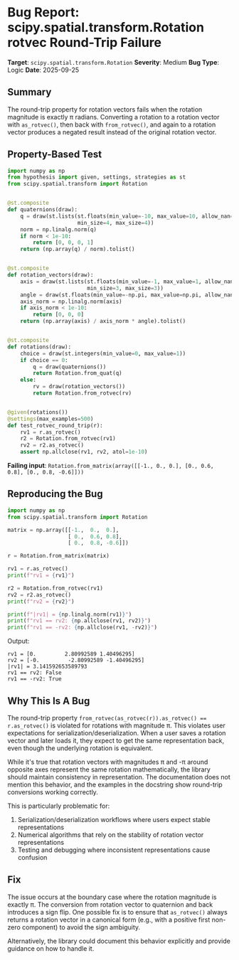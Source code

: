 # Bug Report: scipy.spatial.transform.Rotation rotvec Round-Trip Failure

**Target**: `scipy.spatial.transform.Rotation`
**Severity**: Medium
**Bug Type**: Logic
**Date**: 2025-09-25

## Summary

The round-trip property for rotation vectors fails when the rotation magnitude is exactly π radians. Converting a rotation to a rotation vector with `as_rotvec()`, then back with `from_rotvec()`, and again to a rotation vector produces a negated result instead of the original rotation vector.

## Property-Based Test

```python
import numpy as np
from hypothesis import given, settings, strategies as st
from scipy.spatial.transform import Rotation


@st.composite
def quaternions(draw):
    q = draw(st.lists(st.floats(min_value=-10, max_value=10, allow_nan=False, allow_infinity=False),
                      min_size=4, max_size=4))
    norm = np.linalg.norm(q)
    if norm < 1e-10:
        return [0, 0, 0, 1]
    return (np.array(q) / norm).tolist()


@st.composite
def rotation_vectors(draw):
    axis = draw(st.lists(st.floats(min_value=-1, max_value=1, allow_nan=False, allow_infinity=False),
                         min_size=3, max_size=3))
    angle = draw(st.floats(min_value=-np.pi, max_value=np.pi, allow_nan=False, allow_infinity=False))
    axis_norm = np.linalg.norm(axis)
    if axis_norm < 1e-10:
        return [0, 0, 0]
    return (np.array(axis) / axis_norm * angle).tolist()


@st.composite
def rotations(draw):
    choice = draw(st.integers(min_value=0, max_value=1))
    if choice == 0:
        q = draw(quaternions())
        return Rotation.from_quat(q)
    else:
        rv = draw(rotation_vectors())
        return Rotation.from_rotvec(rv)


@given(rotations())
@settings(max_examples=500)
def test_rotvec_round_trip(r):
    rv1 = r.as_rotvec()
    r2 = Rotation.from_rotvec(rv1)
    rv2 = r2.as_rotvec()
    assert np.allclose(rv1, rv2, atol=1e-10)
```

**Failing input**: `Rotation.from_matrix(array([[-1., 0., 0.], [0., 0.6, 0.8], [0., 0.8, -0.6]]))`

## Reproducing the Bug

```python
import numpy as np
from scipy.spatial.transform import Rotation

matrix = np.array([[-1.,  0.,  0.],
                   [ 0.,  0.6, 0.8],
                   [ 0.,  0.8, -0.6]])

r = Rotation.from_matrix(matrix)

rv1 = r.as_rotvec()
print(f"rv1 = {rv1}")

r2 = Rotation.from_rotvec(rv1)
rv2 = r2.as_rotvec()
print(f"rv2 = {rv2}")

print(f"|rv1| = {np.linalg.norm(rv1)}")
print(f"rv1 == rv2: {np.allclose(rv1, rv2)}")
print(f"rv1 == -rv2: {np.allclose(rv1, -rv2)}")
```

Output:
```
rv1 = [0.         2.80992589 1.40496295]
rv2 = [-0.         -2.80992589 -1.40496295]
|rv1| = 3.141592653589793
rv1 == rv2: False
rv1 == -rv2: True
```

## Why This Is A Bug

The round-trip property `from_rotvec(as_rotvec(r)).as_rotvec() == r.as_rotvec()` is violated for rotations with magnitude π. This violates user expectations for serialization/deserialization. When a user saves a rotation vector and later loads it, they expect to get the same representation back, even though the underlying rotation is equivalent.

While it's true that rotation vectors with magnitudes π and -π around opposite axes represent the same rotation mathematically, the library should maintain consistency in representation. The documentation does not mention this behavior, and the examples in the docstring show round-trip conversions working correctly.

This is particularly problematic for:
1. Serialization/deserialization workflows where users expect stable representations
2. Numerical algorithms that rely on the stability of rotation vector representations
3. Testing and debugging where inconsistent representations cause confusion

## Fix

The issue occurs at the boundary case where the rotation magnitude is exactly π. The conversion from rotation vector to quaternion and back introduces a sign flip. One possible fix is to ensure that `as_rotvec()` always returns a rotation vector in a canonical form (e.g., with a positive first non-zero component) to avoid the sign ambiguity.

Alternatively, the library could document this behavior explicitly and provide guidance on how to handle it.